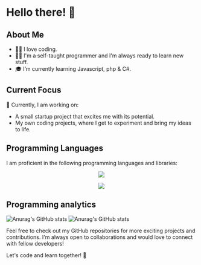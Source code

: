 # Hello there! 👋

## About Me
- 🧑‍💻 I love coding.
- 🧑‍💻 I'm a self-taught programmer and I'm always ready to learn new stuff.
- 🎓 I’m currently learning Javascript, php & C#.

## Current Focus
🤨 Currently, I am working on:
- A small startup project that excites me with its potential.
- My own coding projects, where I get to experiment and bring my ideas to life.

## Programming Languages
I am proficient in the following programming languages and libraries:

<p align="center">
  <a href="https://skillicons.dev">
    <img src="https://skillicons.dev/icons?i=html,css,js,cpp,python,arduino" />
  </a>
</p>
<p align="center">
  <a href="https://skillicons.dev">
    <img src="https://skillicons.dev/icons?i=bootstrap,visualstudio,replit,github,heroku,digitalocean" />
  </a>
</p>


## Programming analytics

![Anurag's GitHub stats](https://github-readme-stats.vercel.app/api?username=VisiDK&count_private=true&theme=transparent&show_icons=true&hide=prs)
![Anurag's GitHub stats](https://github-readme-stats.vercel.app/api/top-langs/?username=VisiDK&theme=transparent&show_icons=true&layout=compact)


Feel free to check out my GitHub repositories for more exciting projects and contributions. I'm always open to collaborations and would love to connect with fellow developers!

Let's code and learn together! 🚀
